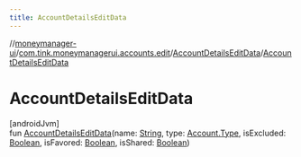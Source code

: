 ```yaml
---
title: AccountDetailsEditData
---
```

//[moneymanager-ui](../../../index.html)/[com.tink.moneymanagerui.accounts.edit](../index.html)/[AccountDetailsEditData](index.html)/[AccountDetailsEditData](-account-details-edit-data.html)



# AccountDetailsEditData



[androidJvm]\
fun [AccountDetailsEditData](-account-details-edit-data.html)(name: [String](https://kotlinlang.org/api/latest/jvm/stdlib/kotlin/-string/index.html), type: [Account.Type](../../com.tink.model.account/-account/-type/index.html), isExcluded: [Boolean](https://kotlinlang.org/api/latest/jvm/stdlib/kotlin/-boolean/index.html), isFavored: [Boolean](https://kotlinlang.org/api/latest/jvm/stdlib/kotlin/-boolean/index.html), isShared: [Boolean](https://kotlinlang.org/api/latest/jvm/stdlib/kotlin/-boolean/index.html))




